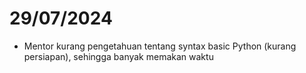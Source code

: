 # 29/07/2024
* Mentor kurang pengetahuan tentang syntax basic Python (kurang persiapan), sehingga banyak memakan waktu